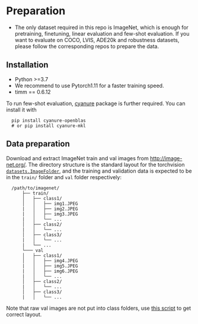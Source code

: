 # Preparation

* The only dataset required in this repo is ImageNet, which is enough for pretraining, finetuning, linear evaluation and few-shot evaluation. If you want to evaluate on COCO, LVIS, ADE20k and robustness datasets, please follow the corresponding repos to prepare the data.

## Installation

* Python >=3.7
* We recommend to use Pytorch1.11 for a faster training speed.
* timm == 0.6.12

To run few-shot evaluation, [cyanure](https://github.com/inria-thoth/cyanure) package is further required. You can install it with
```
  pip install cyanure-openblas
  # or pip install cyanure-mkl
```

## Data preparation

Download and extract ImageNet train and val images from http://image-net.org/.
The directory structure is the standard layout for the torchvision [`datasets.ImageFolder`](https://pytorch.org/docs/stable/torchvision/datasets.html#imagefolder), and the training and validation data is expected to be in the `train/` folder and `val` folder respectively:

```
  /path/to/imagenet/
      ├── train/
      │   ├── class1/
      │   │   ├── img1.JPEG
      |   │   ├── img2.JPEG
      |   │   ├── img3.JPEG
      |   │   └── ...
      │   ├── class2/
      |   │   └── ...   
      │   ├── class3/
      |   │   └── ...
      |   └── ...
      └─── val
      │   ├── class1/
      │   │   ├── img4.JPEG
      |   │   ├── img5.JPEG
      |   │   ├── img6.JPEG
      |   │   └── ...
      │   ├── class2/
      |   │   └── ...   
      │   ├── class3/
      |   │   └── ...
```

Note that raw val images are not put into class folders, use [this script](https://github.com/pytorch/examples/blob/main/imagenet/extract_ILSVRC.sh) to get correct layout.

